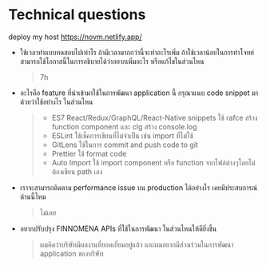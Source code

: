 # Technical questions

deploy my host <https://novm.netlify.app/>

- ใช้เวลาทำแบบทดสอบไปเท่าไร ถ้ามีเวลามากกว่านี้จะทำอะไรเพิ่ม ถ้าใช้เวลาน้อยในการทำโจทย์สามารถใช้โอกาสนี้ในการอธิบายได้ว่าอยากเพิ่มอะไร หรือแก้ไขในส่วนไหน

  > 7h

- อะไรคือ feature ที่นำเข้ามาใช้ในการพัฒนา application นี้ กรุณาแนบ code snippet มาด้วยว่าใช้อย่างไร ในส่วนไหน

  > - ES7 React/Redux/GraphQL/React-Native snippets ใช้ rafce สร้าง function component และ clg สร้าง console.log
  > - ESLint ใช้เช็คการเขียนที่ไม่จำเป็น เช่น import ที่ไม่ใช้
  > - GitLens ใช้ในการ commit and push code to git
  > - Prettier ใช้ format code
  > - Auto Import ใช้ import component หรือ function จากไฟล์ต่างๆโดยไม่ต้องเขียน path เอง

- เราจะสามารถติดตาม performance issue บน production ได้อย่างไร เคยมีประสบการณ์ด้านนี้ไหม

  > ไม่เคย

- อยากปรับปรุง FINNOMENA APIs ที่ใช้ในการพัฒนา ในส่วนไหนให้ดียิ่งขึ้น

  > ผมคิดว่าบริษัทมีผลงานที่ยอดเยี่ยมอยู่แล้ว และผมอยากมีส่วนร่วมในการพัฒนา application ของบริษัท
